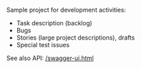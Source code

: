 Sample project for development activities:


*   Task description (backlog)
*   Bugs
*   Stories (large project descriptions), drafts
*   Special test issues

See also API: [/swagger-ui.html](/swagger-ui.html)
